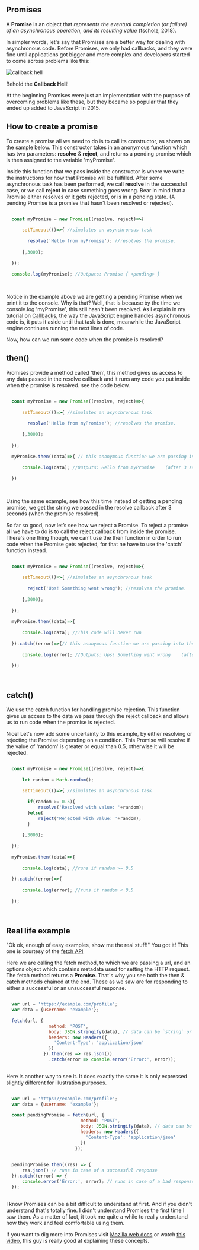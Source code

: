 ## Promises

A __Promise__ is an object that _represents the eventual completion (or failure) of an asynchronous operation, and its resulting value_ (fscholz, 2018).

In simpler words, let's say that Promises are a better way for dealing with asynchronous code. Before Promises, we only had callbacks, and they were fine until applications got bigger and more complex and developers started to come across problems like this:


![callback hell](img/callback_hell.jpeg "Callback Hell")

Behold the __Callback Hell__!

At the beginning Promises were just an implementation with the purpose of overcoming problems like these, but they became so popular that they ended up added to JavaScript in 2015.

## How to create a promise

To create a promise all we need to do is to call its constructor, as shown on the sample below.
This constructor takes in an anonymous function which has two parameters: __resolve__ & __reject__, and returns a pending promise which is then assigned to the variable 'myPromise'.

Inside this function that we pass inside the constructor is where we write the instructions for how that Promise will be fulfilled. After some asynchronous task has been performed, we call __resolve__ in the successful case, or we call __reject__ in case something goes wrong.
Bear in mind that a Promise either resolves or it gets rejected, or is in a pending state. 
(A pending Promise is a promise that hasn't been resolved or rejected).
```JavaScript

  const myPromise = new Promise((resolve, reject)=>{
    
      setTimeout(()=>{ //simulates an asynchronous task
      
        resolve('Hello from myPromise'); //resolves the promise. 
        
      },3000);
      
  });
  
  console.log(myPromise); //Outputs: Promise { <pending> }
  
  
```

Notice in the example above we are getting a pending Promise when we print it to the console. Why is that? 
Well, that is because by the time we console.log 'myPromise', this still hasn't been resolved. As I explain in my tutorial on [Callbacks](callbacks.md), the way the JavaScript engine handles asynchronous code is, it puts it aside until that task is done, meanwhile the JavaScript engine continues running the next lines of code. 

Now, how can we run some code when the promise is resolved?

## then()

Promises provide a method called 'then', this method gives us access to any data passed in the resolve callback and it runs any code you put inside when the promise is resolved. see the code below.

```JavaScript

  const myPromise = new Promise((resolve, reject)=>{
    
      setTimeout(()=>{ //simulates an asynchronous task
      
        resolve('Hello from myPromise'); //resolves the promise. 
        
      },3000);
      
  });
  
  myPromise.then((data)=>{ // this anonymous function we are passing into the 'then' function is the resolve callback we call from inside the Promise and the parameter 'data' has the value we passed in, in this case ('Hello from my Promise') 
  
      console.log(data); //Outputs: Hello from myPromise    (after 3 seconds)
      
  })
  
  
```
Using the same example, see how this time instead of getting a pending promise, we get the string we passed in the resolve callback after 3 seconds (when the promise resolved). 

So far so good, now let’s see how we reject a Promise. To reject a promise all we have to do is to call the reject callback from inside the promise. There's one thing though, we can't use the then function in order to run code when the Promise gets rejected, for that ne have to use the 'catch' function instead.

```JavaScript

  const myPromise = new Promise((resolve, reject)=>{
    
      setTimeout(()=>{ //simulates an asynchronous task
      
        reject('Ups! Something went wrong'); //resolves the promise. 
        
      },3000);
      
  });
  
  myPromise.then((data)=>{  
  
      console.log(data); //This code will never run
      
  }).catch((error)=>{// this anonymous function we are passing into the 'catch' function is the reject callback we call from inside the Promise and the parameter 'error' has the value we passed in, in this case ('Ups! Something went wrong')
  
      console.log(error); //Outputs: Ups! Something went wrong    (after 3 seconds)
      
  });
  
  
```

## catch()

We use the catch function for handling promise rejection. This function gives us access to the data we pass through the reject callback and allows us to run code when the promise is rejected.


Nice! Let's now add some uncertainty to this example, by either resolving or rejecting the Promise depending on a condition. This Promise will resolve if the value of 'random' is greater or equal than 0.5, otherwise it will be rejected.

```JavaScript

  const myPromise = new Promise((resolve, reject)=>{
    
      let random = Math.random();
      
      setTimeout(()=>{ //simulates an asynchronous task
      
        if(random >= 0.5){
            resolve('Resolved with value: '+random);
        }else{
            reject('Rejected with value: '+random);
        }
        
      },3000);
      
  });
  
  myPromise.then((data)=>{  
  
      console.log(data); //runs if random >= 0.5
      
  }).catch((error)=>{
  
      console.log(error); //runs if random < 0.5
      
  });
  
  
```

## Real life example

"Ok ok, enough of easy examples, show me the real stuff!"
You got it! This one is courtesy of the [fetch API](https://developer.mozilla.org/en-US/docs/Web/API/Fetch_API/Using_Fetch)  

Here we are calling the fetch method, to which we are passing a url, and an options object which contains metadata used for setting the HTTP request. The fetch method returns a __Promise__. That's why you see both the then & catch methods chained at the end. These as we saw are for responding to either a successful or an unsuccessful response.

```JavaScript

  var url = 'https://example.com/profile';
  var data = {username: 'example'};
  
  fetch(url, {
                method: 'POST',
                body: JSON.stringify(data), // data can be `string` or {object}!
                headers: new Headers({
                  'Content-Type': 'application/json'
                })
              }).then(res => res.json())
                .catch(error => console.error('Error:', error));
                
```

Here is another way to see it. It does exactly the same it is only expressed slightly different for illustration purposes.
```JavaScript

  var url = 'https://example.com/profile';
  var data = {username: 'example'};
  
  const pendingPromise = fetch(url, {
                            method: 'POST',
                            body: JSON.stringify(data), // data can be `string` or {object}!
                            headers: new Headers({
                              'Content-Type': 'application/json'
                            })
                          });
  
  
  pendingPromise.then((res) => {
      res.json() // runs in case of a successful response
  }).catch((error) => {
      console.error('Error:', error); // runs in case of a bad response
  });
                
```

I know Promises can be a bit difficult to understand at first. And if you didn't understand that's totally fine. I didn't understand Promises the first time I saw them. As a matter of fact, it took me quite a while to really understand how they work and feel comfortable using them. 

If you want to dig more into Promises visit [Mozilla web docs](https://developer.mozilla.org/en-US/docs/Web/JavaScript/Reference/Global_Objects/Promise)
or watch [this video](https://www.youtube.com/watch?v=2d7s3spWAzo), this guy is really good at explaining these concepts.


